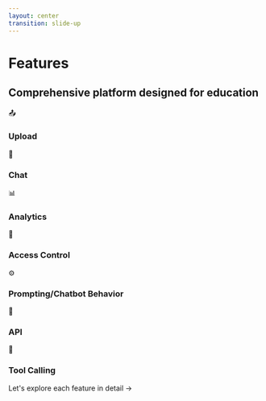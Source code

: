 ```yaml
---
layout: center
transition: slide-up
---
```


<ThemeToggle />

# <span class="slide-title">Features</span>

<div class="text-center max-w-6xl mx-auto">

## <span class="montserrat-heading">Comprehensive platform designed for</span> <span class="illinois-orange">**education**</span>

<div class="grid grid-cols-4 gap-6 mt-12 mb-6">

<div class="feature-card blue">

📤

### Upload

</div>

<div class="feature-card green">

💬

### Chat

</div>

<div class="feature-card purple">

📊

### Analytics

</div>

<div class="feature-card orange">

🔐

### Access Control

</div>

</div>

<div class="grid grid-cols-3 gap-6">

<div class="feature-card indigo">

⚙️

### Prompting/Chatbot Behavior

</div>

<div class="feature-card teal">

🔌

### API

</div>

<div class="feature-card pink">

🔧

### Tool Calling

</div>

</div>

<div class="mt-12 text-lg">
<span class="call-to-action">Let's explore each feature in detail →</span>
</div>

</div>

<style>
.feature-card {
  @apply p-4 rounded-xl text-center;
  @apply bg-gradient-to-br from-gray-100 to-gray-200;
  @apply dark:from-gray-700 dark:to-gray-800;
  @apply transition-all duration-300 hover:scale-105;
  @apply shadow-md hover:shadow-lg;
}

.feature-card h3 {
  @apply text-sm font-semibold mt-2;
  @apply text-gray-800 dark:text-gray-100;
}

.feature-card.blue {
  @apply from-blue-100 to-blue-200 dark:from-blue-800 dark:to-blue-900;
}

.feature-card.blue h3 {
  @apply text-blue-800 dark:text-blue-100;
}

.feature-card.green {
  @apply from-green-100 to-green-200 dark:from-green-800 dark:to-green-900;
}

.feature-card.green h3 {
  @apply text-green-800 dark:text-green-100;
}

.feature-card.purple {
  @apply from-purple-100 to-purple-200 dark:from-purple-800 dark:to-purple-900;
}

.feature-card.purple h3 {
  @apply text-purple-800 dark:text-purple-100;
}

.feature-card.orange {
  @apply from-orange-100 to-orange-200 dark:from-orange-800 dark:to-orange-900;
}

.feature-card.orange h3 {
  @apply text-orange-800 dark:text-orange-100;
}

.feature-card.indigo {
  @apply from-indigo-100 to-indigo-200 dark:from-indigo-800 dark:to-indigo-900;
}

.feature-card.indigo h3 {
  @apply text-indigo-800 dark:text-indigo-100;
}

.feature-card.teal {
  @apply from-teal-100 to-teal-200 dark:from-teal-800 dark:to-teal-900;
}

.feature-card.teal h3 {
  @apply text-teal-800 dark:text-teal-100;
}

.feature-card.pink {
  @apply from-pink-100 to-pink-200 dark:from-pink-800 dark:to-pink-900;
}

.feature-card.pink h3 {
  @apply text-pink-800 dark:text-pink-100;
}

/* Illinois brand color applications */
.call-to-action {
  color: var(--illinois-blue);
}

.dark .call-to-action {
  color: var(--illinois-orange);
}
</style>

<!--
Features overview slide with 7 feature cards in 2 rows (4+3):
- Row 1: Upload, Chat, Analytics, Access Control
- Row 2: Prompting/Chatbot Behavior, API, Tool Calling
Restored Illinois branding colors throughout
--> 
